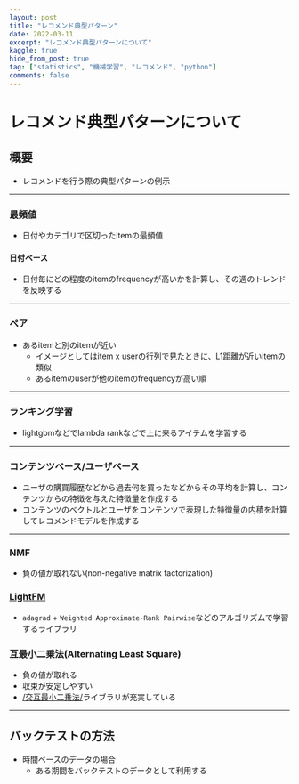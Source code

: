 ```yaml
---
layout: post
title: "レコメンド典型パターン"
date: 2022-03-11
excerpt: "レコメンド典型パターンについて"
kaggle: true
hide_from_post: true
tag: ["statistics", "機械学習", "レコメンド", "python"]
comments: false
---
```


# レコメンド典型パターンについて

## 概要
 - レコメンドを行う際の典型パターンの例示

---

### 最頻値
 - 日付やカテゴリで区切ったitemの最頻値

#### 日付ベース
 - 日付毎にどの程度のitemのfrequencyが高いかを計算し、その週のトレンドを反映する

---

### ペア
 - あるitemと別のitemが近い
   - イメージとしてはitem x userの行列で見たときに、L1距離が近いitemの類似
   - あるitemのuserが他のitemのfrequencyが高い順

---

### ランキング学習
 - lightgbmなどでlambda rankなどで上に来るアイテムを学習する

---

### コンテンツベース/ユーザベース
 - ユーザの購買履歴などから過去何を買ったなどからその平均を計算し、コンテンツからの特徴を与えた特徴量を作成する
 - コンテンツのベクトルとユーザをコンテンツで表現した特徴量の内積を計算してレコメンドモデルを作成する

---

### NMF
 - 負の値が取れない(non-negative matrix factorization)

### [LightFM](/lightfm/)
 - `adagrad` + `Weighted Approximate-Rank Pairwise`などのアルゴリズムで学習するライブラリ

### 互最小二乗法(Alternating Least Square)
 - 負の値が取れる
 - 収束が安定しやすい
 - [/交互最小二乗法/](/交互最小二乗法/)ライブラリが充実している

---

## バックテストの方法
 - 時間ベースのデータの場合
   - ある期間をバックテストのデータとして利用する
